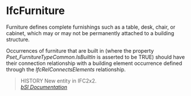 IfcFurniture
============
Furniture defines complete furnishings such as a table, desk, chair, or
cabinet, which may or may not be permanently attached to a building structure.  
  
Occurrences of furniture that are built in (where the property
_Pset_FurnitureTypeCommon.IsBuiltIn_ is asserted to be TRUE) should have their
connection relationship with a building element occurrence defined through the
_IfcRelConnectsElements_ relationship.  
  
> HISTORY  New entity in IFC2x2.  
[ _bSI
Documentation_](https://standards.buildingsmart.org/IFC/DEV/IFC4_2/FINAL/HTML/schema/ifcsharedfacilitieselements/lexical/ifcfurniture.htm)


